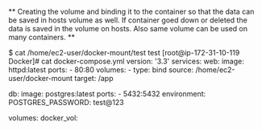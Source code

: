 ** Creating the volume and binding it to the container so that the data can be saved in hosts volume as well. If container goed down or deleted the data is saved in the volume on hosts. 
Also same volume can be used on many containers. **
 
 
 $ cat /home/ec2-user/docker-mount/test 
test
[root@ip-172-31-10-119 Docker]# cat docker-compose.yml 
version: '3.3'
services:
  web:
    image: httpd:latest
    ports:
      - 80:80
    volumes:
      - type: bind
        source: /home/ec2-user/docker-mount
        target: /app


  db:
    image: postgres:latest
    ports:
      - 5432:5432
    environment:
       POSTGRES_PASSWORD: test@123

volumes:
  docker_vol:
